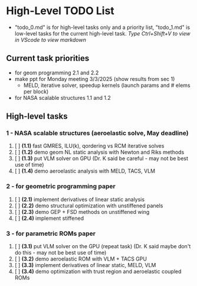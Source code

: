 # High-Level TODO List
* "todo_0.md" is for high-level tasks only and a priority list, "todo_1.md" is low-level tasks for the current high-level task.
*Type Ctrl+Shift+V to view in VScode to view markdown*

## Current task priorities
* for geom programming 2.1 and 2.2
* make ppt for Monday meeting 3/3/2025 (show results from sec 1)
    * MELD, iterative solver, speedup kernels (launch params and # elems per block)
* for NASA scalable structures 1.1 and 1.2

## High-level tasks
### 1 - NASA scalable structures (aeroelastic solve, May deadline)
1. [ ] **(1.1)** fast GMRES, ILU(k), qordering vs RCM iterative solves
2. [ ] **(1.2)** demo geom NL static analysis with Newton and Riks methods
3. [ ] **(1.3)** put VLM solver on GPU (Dr. K said be careful - may not be best use of time)
4. [ ] **(1.4)** demo aeroelastic analysis with MELD, TACS, VLM

### 2 - for geometric programming paper
1. [ ] **(2.1)** implement derivatives of linear static analysis
2. [ ] **(2.2)** demo structural optimization with unstiffened panels
3. [ ] **(2.3)** demo GEP + FSD methods on unstiffened wing
4. [ ] **(2.4)** implement stiffened 

### 3 - for parametric ROMs paper
1. [ ] **(3.1)** put VLM solver on the GPU (repeat task) (Dr. K said maybe don't do this - may not be best use of time)
2. [ ] **(3.2)** demo aeroelastic ROM with VLM + TACS GPU
3. [ ] **(3.3)** implement derivatives of linear static, MELD, VLM
4. [ ] **(3.4)** demo optimization with trust region and aeroelastic coupled ROMs

